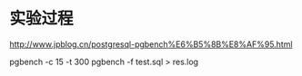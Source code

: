 # 实验过程
http://www.jpblog.cn/postgresql-pgbench%E6%B5%8B%E8%AF%95.html

pgbench -c 15 -t 300 pgbench -f test.sql > res.log
